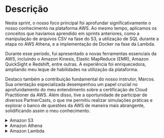 # Descrição

Nesta sprint, o nosso foco principal foi aprofundar significativamente o nosso conhecimento na plataforma AWS. Ao mesmo tempo, aplicamos os conceitos que havíamos aprendido em sprints anteriores, como a manipulação de arquivos CSV na fase do S3, a utilização de SQL durante a etapa no AWS Athena, e a implementação de Docker na fase da Lambda.

Durante esse período, fui apresentado a novas ferramentas essenciais da AWS, incluindo o Amazon Kinesis, Elastic MapReduce (EMR), Amazon QuickSight e Redshift, entre outras. A experiência foi enriquecedora, ampliando meu leque de habilidades na utilização da plataforma.

Destaco também a contribuição fundamental do nosso instrutor, Marcos. Sua orientação especializada desempenhou um papel crucial no aprofundamento do meu entendimento sobre a certificação de Cloud Practitioner da AWS. Além disso, tive a oportunidade de participar de diversos PartnerCasts, o que me permitiu realizar simulações práticas e explorar o banco de questões da AWS de maneira mais abrangente, solidificando assim o meu conhecimento.

<details>
<summary>Amazon S3</summary>

Nesse exercício de S3 tive que criar um Bucket para habilitar a hospedagem de site estático, e liberar as configurações de acesso público, após liberar o acesso tive que adicionar uma política de no bucket, adicionei um documento de erro para as notificações e testei o site

## Etapa 1:Criar um bucket
<img src="/Sprint-6/s3/fotos/etapa-1-s3.png" alt="etapa-1-s3" width="750" height="150">

## Etapa 2: Habilitar hospedagem de site estático
<img src="/Sprint-6/s3/fotos/etapa-2-s3.png" alt="etapa-2-s3" width="750" height="150">

## Etapa 3: editar as configurações do Bloqueio de acesso público
<img src="/Sprint-6/s3/fotos/etapa-3-s3.png" alt="etapa-3-s3" width="750" height="150">

## Etapa 4: Adicionar política de bucket que torna o conteúdo do bucket publicamente disponível
<img src="/Sprint-6/s3/fotos/etapa-4-s3.png" alt="etapa-4-s3" width="750" height="150">

## Etapa 5: Configurar um documento de índice
<img src="/Sprint-6/s3/fotos/etapa-5-s3.png" alt="etapa-5-s3" width="750" height="150">

## Etapa 6: configurar documento de erros
<img src="/Sprint-6/s3/fotos/etapa-6-s3.png" alt="etapa-6-s3" width="750" height="150">

## Etapa 7: testar o endpoint do site
<img src="/Sprint-6/s3/fotos/etapa-7-s3.png" alt="etapa-7-s3" width="750" height="150">
</details>

<details>
<summary>Amazon Athena</summary>
</details>


<details>
<summary>Amazon Lambda</summary>
</details>
